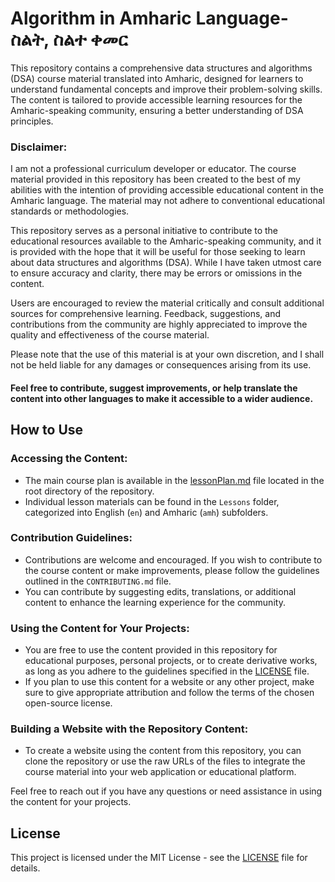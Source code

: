 # Algorithm in Amharic Language- ስልት, ስልተ ቀመር

This repository contains a comprehensive data structures and algorithms (DSA) course material translated into Amharic, designed for learners to understand fundamental concepts and improve their problem-solving skills. The content is tailored to provide accessible learning resources for the Amharic-speaking community, ensuring a better understanding of DSA principles.

### Disclaimer:

I am not a professional curriculum developer or educator. The course material provided in this repository has been created to the best of my abilities with the intention of providing accessible educational content in the Amharic language. The material may not adhere to conventional educational standards or methodologies.

This repository serves as a personal initiative to contribute to the educational resources available to the Amharic-speaking community, and it is provided with the hope that it will be useful for those seeking to learn about data structures and algorithms (DSA). While I have taken utmost care to ensure accuracy and clarity, there may be errors or omissions in the content.

Users are encouraged to review the material critically and consult additional sources for comprehensive learning. Feedback, suggestions, and contributions from the community are highly appreciated to improve the quality and effectiveness of the course material.

Please note that the use of this material is at your own discretion, and I shall not be held liable for any damages or consequences arising from its use.

#### Feel free to contribute, suggest improvements, or help translate the content into other languages to make it accessible to a wider audience.

## How to Use

### Accessing the Content:

-   The main course plan is available in the [lessonPlan.md](./lessonPlan.md) file located in the root directory of the repository.
-   Individual lesson materials can be found in the `Lessons` folder, categorized into English (`en`) and Amharic (`amh`) subfolders.

### Contribution Guidelines:

-   Contributions are welcome and encouraged. If you wish to contribute to the course content or make improvements, please follow the guidelines outlined in the `CONTRIBUTING.md` file.
-   You can contribute by suggesting edits, translations, or additional content to enhance the learning experience for the community.

### Using the Content for Your Projects:

-   You are free to use the content provided in this repository for educational purposes, personal projects, or to create derivative works, as long as you adhere to the guidelines specified in the [LICENSE](./LICENSE) file.
-   If you plan to use this content for a website or any other project, make sure to give appropriate attribution and follow the terms of the chosen open-source license.

### Building a Website with the Repository Content:

-   To create a website using the content from this repository, you can clone the repository or use the raw URLs of the files to integrate the course material into your web application or educational platform.

Feel free to reach out if you have any questions or need assistance in using the content for your projects.

## License

This project is licensed under the MIT License - see the [LICENSE](./LICENSE) file for details.
